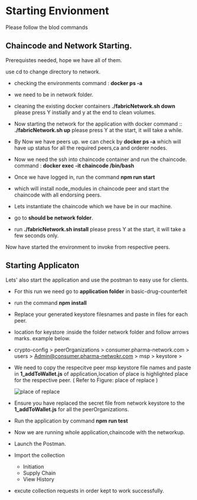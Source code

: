# Starting Envionment

Please follow the blod commands

## Chaincode and Network Starting.

Prerequistes needed, hope we have all of them.

use cd to change directory to network.

- checking the environments
  command : **docker ps -a**
- we need to be in network folder.
- cleaning the existing docker containers
  **./fabricNetwork.sh down** please press Y instially and y at the end to clean volumes.
- Now starting the network for the application with docker
  command :: **./fabricNetwork.sh up** please press Y at the start, it will take a while.
- By Now we have peers up. we can check by **docker ps -a** which will have up status for all the required peers,ca and orderer nodes.

- Now we need the ssh into chaincode container and run the chaincode.
  command : **docker exec -it chaincode /bin/bash**
- Once we have logged in, run the command **npm run start**
- which will install node_modules in chaincode peer and start the chaincode with all endorsing peers.
- Lets instantiate the chaincode which we have be in our machine.
- go to **should be network folder**.
- run **./fabricNetwork.sh install** please press Y at the start, it will take a few seconds only.

Now have started the environment to invoke from respective peers.

## Starting Applicaton

Lets' also start the application and use the postman to easy use for clients.

- For this run we need go to **application folder** in basic-drug-counterfeit
- run the command **npm install**
- Replace your generated keystore filesnames and paste in files
  for each peer.
- location for keystore :inside the folder network folder and follow arrows marks. example below.
- crypto-config > peerOrganizations > consumer.pharma-network.com > users > Admin@consumer.pharma-netwokr.com > msp > keystore >
- We need to copy the respecitve peer msp keystore file names and paste in **1_addToWallet.js** of application,location of place is highlighted place for the respective peer. ( Refer to Figure: place of replace )

  ![place of replace](docs/blue-highlighed-wallet.png)

- Ensure you have replaced the secret file from network keystore to the **1_addToWallet.js** for all the peerOrganizations.
- Run the application by command **npm run test**
- Now we are running whole application,chaincode with the networkup.
- Launch the Postman.
- Import the collection
  - Initiation
  - Supply Chain
  - View History
- excute collection requests in order kept to work successfully.
